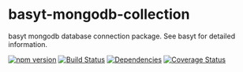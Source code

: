 # basyt-mongodb-collection
basyt mongodb database connection package. See basyt for detailed information.

[![npm version](https://badge.fury.io/js/basyt-mongodb-collection.svg)](http://badge.fury.io/js/basyt-mongodb-collection)
[![Build Status](https://travis-ci.org/ytlabs/basyt-mongodb-collection.svg)](http://travis-ci.org/ytlabs/basyt-mongodb-collection)
[![Dependencies](https://david-dm.org/ytlabs/basyt-mongodb-collection.svg)](https://david-dm.org/ytlabs/basyt-mongodb-collection)
[![Coverage Status](https://coveralls.io/repos/ytlabs/basyt-mongodb-collection/badge.svg?branch=master)](https://coveralls.io/r/ytlabs/basyt-mongodb-collection?branch=master)


